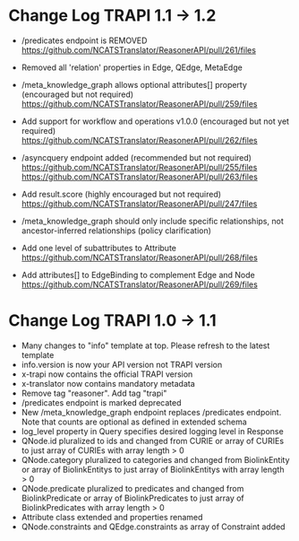 # Change Log TRAPI 1.1 -> 1.2
- /predicates endpoint is REMOVED
  https://github.com/NCATSTranslator/ReasonerAPI/pull/261/files

- Removed all 'relation' properties in Edge, QEdge, MetaEdge

- /meta_knowledge_graph allows optional attributes[] property (encouraged but not required)
  https://github.com/NCATSTranslator/ReasonerAPI/pull/259/files

- Add support for workflow and operations v1.0.0 (encouraged but not yet required)
  https://github.com/NCATSTranslator/ReasonerAPI/pull/262/files

- /asyncquery endpoint added (recommended but not required)
  https://github.com/NCATSTranslator/ReasonerAPI/pull/255/files
  https://github.com/NCATSTranslator/ReasonerAPI/pull/263/files

- Add result.score (highly encouraged but not required)
  https://github.com/NCATSTranslator/ReasonerAPI/pull/247/files

- /meta_knowledge_graph should only include specific relationships, not ancestor-inferred relationships (policy clarification)

- Add one level of subattributes to Attribute
  https://github.com/NCATSTranslator/ReasonerAPI/pull/268/files

- Add attributes[] to EdgeBinding to complement Edge and Node
  https://github.com/NCATSTranslator/ReasonerAPI/pull/269/files


# Change Log TRAPI 1.0 -> 1.1
- Many changes to "info" template at top. Please refresh to the latest template
- info.version is now your API version not TRAPI version
- x-trapi now contains the official TRAPI version
- x-translator now contains mandatory metadata
- Remove tag "reasoner". Add tag "trapi"
- /predicates endpoint is marked deprecated
- New /meta_knowledge_graph endpoint replaces /predicates endpoint. Note that counts are optional as defined in extended schema
- log_level property in Query specifies desired logging level in Response
- QNode.id pluralized to ids and changed from CURIE or array of CURIEs to just array of CURIEs with array length > 0
- QNode.category pluralized to categories and changed from BiolinkEntity or array of BiolinkEntitys to just array of BiolinkEntitys with array length > 0
- QNode.predicate pluralized to predicates and changed from BiolinkPredicate or array of BiolinkPredicates to just array of BiolinkPredicates with array length > 0
- Attribute class extended and properties renamed
- QNode.constraints and QEdge.constraints as array of Constraint added
